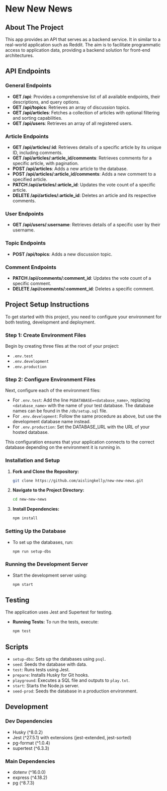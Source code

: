 # New New News

## About The Project

This app provides an API that serves as a backend service. It in similar to a real-world application such as Reddit. The aim is to facilitate programmatic access to application data, providing a backend solution for front-end architectures.

## API Endpoints

### General Endpoints

- **GET /api**: Provides a comprehensive list of all available endpoints, their descriptions, and query options.
- **GET /api/topics**: Retrieves an array of discussion topics.
- **GET /api/articles**: Fetches a collection of articles with optional filtering and sorting capabilities.
- **GET /api/users**: Retrieves an array of all registered users.

### Article Endpoints

- **GET /api/articles/:id**: Retrieves details of a specific article by its unique ID, including comments.
- **GET /api/articles/:article_id/comments**: Retrieves comments for a specific article, with pagination.
- **POST /api/articles**: Adds a new article to the database.
- **POST /api/articles/:article_id/comments**: Adds a new comment to a specified article.
- **PATCH /api/articles/:article_id**: Updates the vote count of a specific article.
- **DELETE /api/articles/:article_id**: Deletes an article and its respective comments.

### User Endpoints

- **GET /api/users/:username**: Retrieves details of a specific user by their username.

### Topic Endpoints

- **POST /api/topics**: Adds a new discussion topic.

### Comment Endpoints

- **PATCH /api/comments/:comment_id**: Updates the vote count of a specific comment.
- **DELETE /api/comments/:comment_id**: Deletes a specific comment.

## Project Setup Instructions

To get started with this project, you need to configure your environment for both testing, development and deployment.

### Step 1: Create Environment Files

Begin by creating three files at the root of your project:

- `.env.test`
- `.env.development`
- `.env.production`

### Step 2: Configure Environment Files

Next, configure each of the environment files:

- For `.env.test`: Add the line `PGDATABASE=<database_name>`, replacing `<database_name>` with the name of your test database. The database names can be found in the `/db/setup.sql` file.
- For `.env.development`: Follow the same procedure as above, but use the development database name instead.
- For `.env.production`: Set the DATABASE_URL with the URL of your hosted database.

This configuration ensures that your application connects to the correct database depending on the environment it is running in.

### Installation and Setup

1. **Fork and Clone the Repository:**
   ```bash
   git clone https://github.com/aislingkelly/new-new-news.git
   ```
2. **Navigate to the Project Directory:**
   ```bash
   cd new-new-news
   ```
3. **Install Dependencies:**
   ```bash
   npm install
   ```

### Setting Up the Database

- To set up the databases, run:
  ```bash
  npm run setup-dbs
  ```

### Running the Development Server

- Start the development server using:
  ```bash
  npm start
  ```

## Testing

The application uses Jest and Supertest for testing.

- **Running Tests:**
  To run the tests, execute:
  ```bash
  npm test
  ```

## Scripts

- `setup-dbs`: Sets up the databases using `psql`.
- `seed`: Seeds the database with data.
- `test`: Runs tests using Jest.
- `prepare`: Installs Husky for Git hooks.
- `playground`: Executes a SQL file and outputs to `play.txt`.
- `start`: Starts the Node.js server.
- `seed-prod`: Seeds the database in a production environment.

## Development

### Dev Dependencies

- Husky (^8.0.2)
- Jest (^27.5.1) with extensions (jest-extended, jest-sorted)
- pg-format (^1.0.4)
- supertest (^6.3.3)

### Main Dependencies

- dotenv (^16.0.0)
- express (^4.18.2)
- pg (^8.7.3)
